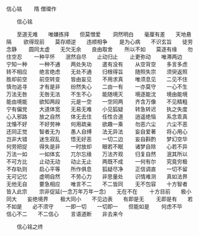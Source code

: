   信心铭
　　隋 僧璨作




　　信心铭

　　至道无难　　唯嫌拣择　　但莫憎爱
　　洞然明白　　毫厘有差　　天地悬隔
　　欲得现前　　莫存顺逆　　违顺相争
　　是为心病　　不识玄旨　　徒劳念静
　　圆同太虚　　无欠无余　　良由取舍
　　所以不如　　莫逐有缘　　勿住空忍
　　一种平怀　　泯然自尽　　止动归止
　　止更弥动　　唯滞两边　　宁知一种
　　一种不通　　两处失功　　遣有没有
　　从空背空　　多言多虑　　转不相应
　　绝言绝虑　　无处不通　　归根得旨
　　随照失宗　　须臾返照　　胜却前空
　　前空转变　　皆由妄见　　不用求真
　　唯须息见　　二见不住　　慎勿追寻
　　才有是非　　纷然失心　　二由一有
　　一亦莫守　　一心不生　　万法无咎
　　无咎无法　　不生不心　　能随境灭
　　境逐能沈　　境由能境　　能由境能
　　欲知两段　　元是一空　　一空同两
　　齐含万像　　不见精粗　　宁有偏党
　　大道体宽　　无易无难　　小见狐疑
　　转急转迟　　执之失度　　心入邪路
　　放之自然　　体无去住　　任性合道
　　逍遥绝恼　　系念乖真　　沈惛不好
　　不好劳神　　何用疏亲　　欲趣一乘
　　勿恶六尘　　六尘不恶　　还同正觉
　　智者无为　　愚人自缚　　法无异法
　　妄自爱著　　将心用心　　岂非大错
　　迷生寂乱　　悟无好恶　　一切二边
　　妄自斟酌　　梦幻空华　　何劳把捉
　　得失是非　　一时放却　　眼若不眠
　　诸梦自除　　心若不异　　万法一如
　　一如体玄　　兀尔忘缘　　万法齐观
　　归复自然　　泯其所以　　不可方比
　　止动无动　　动止无止　　两既不成
　　一何有尔　　究竟穷极　　不存轨则
　　启心平等　　所作俱息　　狐疑尽净
　　正信调直　　一切不留　　无可记忆
　　虚明自然　　不劳心力　　非思量处
　　识情难测　　真如法界　　无他无自
　　要急相应　　唯言不二　　不二皆同
　　无不包容　　十方智者　　皆入此宗
　　宗非促延(一念万年万年一念)　　无在不在
　　十方目前　　极小同大　　妄绝境界
　　极大同小　　不见边表　　有即是无
　　无即是有　　若不如是　　必不须守
　　一即一切　　一切即一　　但能如是
　　何虑不毕　　信心不二　　不二信心
　　言语道断　　非去来今


　　信心铭之终


